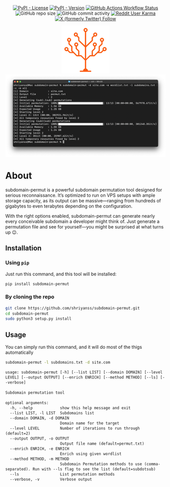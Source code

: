 <p align="center">
  <a href="https://pypi.org/project/subdomain-permut" target="_blank"><img alt="PyPI - License" src="https://img.shields.io/pypi/l/subdomain-permut"></a>
  <a href="https://pypi.org/project/subdomain-permut/#history" target="_blank"><img alt="PyPI - Version" src="https://img.shields.io/pypi/v/subdomain-permut"></a>
  <a href="https://github.com/shriyanss/subdomain-permut/actions/workflows/publish.yml"><img alt="GitHub Actions Workflow Status" src="https://img.shields.io/github/actions/workflow/status/shriyanss/subdomain-permut/publish.yml"></a>
  <img alt="GitHub repo size" src="https://img.shields.io/github/repo-size/shriyanss/subdomain-permut">
  <img alt="GitHub commit activity" src="https://img.shields.io/github/commit-activity/t/shriyanss/subdomain-permut">
  <a href="https://reddit.com/u/shriyanss" target="_blank"><img alt="Reddit User Karma" src="https://img.shields.io/reddit/user-karma/combined/shriyanss"></a>
  <a href="https://x.com/ss0x00" target="_blank"><img alt="X (formerly Twitter) Follow" src="https://img.shields.io/twitter/follow/ss0x00"></a>
</p>

<p align='center'>
  <img src="https://raw.githubusercontent.com/shriyanss/subdomain-permut/refs/heads/main/assets/logo.png" width="150">
  <img src="https://raw.githubusercontent.com/shriyanss/subdomain-permut/refs/heads/main/assets/screenshot.png">
</p>

# About
subdomain-permut is a powerful subdomain permutation tool designed for serious reconnaissance. It’s optimized to run on VPS setups with ample storage capacity, as its output can be massive—ranging from hundreds of gigabytes to even terabytes depending on the configuration.

With the right options enabled, subdomain-permut can generate nearly every conceivable subdomain a developer might think of. Just generate a permutation file and see for yourself—you might be surprised at what turns up 😉.

## Installation
### Using `pip`
Just run this command, and this tool will be installed:
```bash
pip install subdomain-permut
```

### By cloning the repo
```bash
git clone https://github.com/shriyanss/subdomain-permut.git
cd subdomain-permut
sudo python3 setup.py install
```

## Usage
You can simply run this command, and it will do most of the thigs automatically
```bash
subdomain-permut -l subdomains.txt -d site.com
```

```
usage: subdomain-permut [-h] [--list LIST] [--domain DOMAIN] [--level LEVEL] [--output OUTPUT] [--enrich ENRICH] [--method METHOD] [--ls] [--verbose]

Subdomain permutation tool

optional arguments:
  -h, --help            show this help message and exit
  --list LIST, -l LIST  Subdomains list
  --domain DOMAIN, -d DOMAIN
                        Domain name for the target
  --level LEVEL         Number of iterations to run through (default=2)
  --output OUTPUT, -o OUTPUT
                        Output file name (default=permut.txt)
  --enrich ENRICH, -e ENRICH
                        Enrich using given wordlist
  --method METHOD, -m METHOD
                        Subdomain Permutation methods to use (comma-separated). Run with --ls flag to see the list (default=subdotsub)
  --ls                  List permutation methods
  --verbose, -v         Verbose output
  ```
